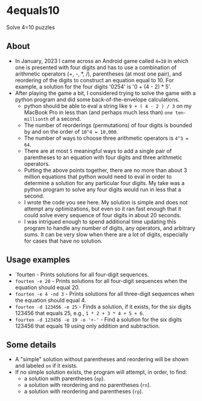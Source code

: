 # 4equals10
Solve 4=10 puzzles

## About

- In January, 2023 I came across an Android game called `4=10` in
  which one is presented with four digits and has to use a combination of
  arithmetic operators (+, -, \*, /), parentheses (at most one pair), and
  reordering of the digits to construct an equation equal to 10. For
  example, a solution for the four digits '0254' is '0 + (4 - 2) * 5'.
- After playing the game a bit, I considered trying to solve the game with
  a python program and did some back-of-the-envelope calculations.
  - python should be able to eval a string like `9 + ( 4 - 2 ) / 3` on my
    MacBook Pro in less than (and perhaps much less than) `one ten-millionth`
    of a second.
  - The number of reorderings (permutations) of four digits is bounded by and
    on the order of `10^4 = 10,000`.
  - The number of ways to choose three arithmetic operators is `4^3 = 64`.
  - There are at most `5` meaningful ways to add a single pair of parentheses
    to an equation with four digits and three arithmetic operators.
  - Putting the above points together, there are no more than about 3 million
    equations that python would need to eval in order to determine a solution
    for any particular four digits. My take was a python program to solve any
    four digits would run in less that a second.
  - I wrote the code you see here. My solution is simple and does not attempt
    any optimizations, but even so it ran fast enough that it could solve
    every sequence of four digits in about 20 seconds.
  - I was intrigued enough to spend additional time updating this program to
    handle any number of digits, any operators, and arbitrary sums.  It can be
    very slow when there are a lot of digits, especially for cases that have
    no solution.

## Usage examples
- `fourten - Prints solutions for all four-digit sequences.
- `fourten -e 20` - Prints solutions for all four-digit sequences when
  the equation should equal 20.
- `fourten -e 4 -nd 3` - Prints solutions for all three-digit
  sequences when the equation should equal 4.
- `fourten -d 123456 -e 25` - Finds a solution, if it exists, for the six
  digits 123456 that equals 25, e.g., `1 * 2 + 3 * 4 + 5 + 6`.
- `fourten -d 123456 -e 19 -o '+-'` - Find a solution for the six
  digits 123456 that equals 19 using only addition and subtraction.

## Some details
- A "simple" solution without parentheses and reordering will be shown and labeled `on`
  if it exists.
- If no simple solution exists, the program will attempt, in order, to find:
  - a solution with parentheses (`op`).
  - a solution with reordering and no parentheses (`rn`).
  - a solution with reordering and parentheses (`rp`).
